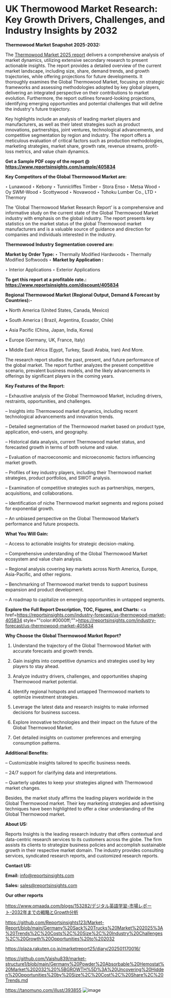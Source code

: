 # UK Thermowood Market Research: Key Growth Drivers, Challenges, and Industry Insights by 2032

<strong>Thermowood Market Snapshot 2025-2032:</strong>

The <a href=https://www.reportsinsights.com/sample/405834>Thermowood Market 2025 report</a> delivers a comprehensive analysis of market dynamics, utilizing extensive secondary research to present actionable insights. The report provides a detailed overview of the current market landscape, including size, share, demand trends, and growth trajectories, while offering projections for future developments. It thoroughly examines the Global Thermowood Market, focusing on strategic frameworks and assessing methodologies adopted by key global players, delivering an integrated perspective on their contributions to market evolution. Furthermore, the report outlines forward-looking projections, identifying emerging opportunities and potential challenges that will define the industry's future trajectory.

Key highlights include an analysis of leading market players and manufacturers, as well as their latest strategies such as product innovations, partnerships, joint ventures, technological advancements, and competitive segmentation by region and industry. The report offers a meticulous evaluation of critical factors such as production methodologies, marketing strategies, market share, growth rate, revenue streams, profit-loss metrics, and value chain dynamics.

<strong>Get a Sample PDF copy of the report @ <a href=https://www.reportsinsights.com/sample/405834 style=color:#0000ff;>https://www.reportsinsights.com/sample/405834</a></strong>

<strong>Key Competitors of the Global Thermowood Market are:</strong>

‣ Lunawood
‣ Kebony
‣ Tunnicliffes Timber
‣ Stora Enso
‣ Metsa Wood
‣ Oy SWM-Wood
‣ Scottywood
‣ Novawood
‣ Tohoku Lumber Co., LTD
‣ Thermory

The ‘Global Thermowood Market Research Report’ is a comprehensive and informative study on the current state of the Global Thermowood Market industry with emphasis on the global industry. The report presents key statistics on the market status of the global Thermowood market manufacturers and is a valuable source of guidance and direction for companies and individuals interested in the industry.

<strong>Thermowood Industry Segmentation covered are:</strong>

<strong>Market by Order Type: </strong>
‣ Thermally Modified Hardwoods
‣ Thermally Modified Softwoods
‣ 
<strong>Market by Application :</strong>

‣ Interior Applications
‣ Exterior Applications

<strong>To get this report at a profitable rate.: <a href=https://www.reportsinsights.com/discount/405834 style=color:#0000ff;>https://www.reportsinsights.com/discount/405834</a></strong>

<strong>Regional Thermowood Market (Regional Output, Demand &amp; Forecast by Countries):-</strong>

• North America (United States, Canada, Mexico)

• South America ( Brazil, Argentina, Ecuador, Chile)

• Asia Pacific (China, Japan, India, Korea)

• Europe (Germany, UK, France, Italy)

• Middle East Africa (Egypt, Turkey, Saudi Arabia, Iran) And More.

The research report studies the past, present, and future performance of the global market. The report further analyzes the present competitive scenario, prevalent business models, and the likely advancements in offerings by significant players in the coming years.

<strong>Key Features of the Report:</strong>

– Exhaustive analysis of the Global Thermowood Market, including drivers, restraints, opportunities, and challenges.

– Insights into Thermowood market dynamics, including recent technological advancements and innovation trends.

– Detailed segmentation of the Thermowood market based on product type, application, end-users, and geography.

– Historical data analysis, current Thermowood market status, and forecasted growth in terms of both volume and value.

– Evaluation of macroeconomic and microeconomic factors influencing market growth.

– Profiles of key industry players, including their Thermowood market strategies, product portfolios, and SWOT analysis.

– Examination of competitive strategies such as partnerships, mergers, acquisitions, and collaborations.

– Identification of niche Thermowood market segments and regions poised for exponential growth.

– An unbiased perspective on the Global Thermowood Market’s performance and future prospects.

<strong>What You Will Gain:</strong>

– Access to actionable insights for strategic decision-making.

– Comprehensive understanding of the Global Thermowood Market ecosystem and value chain analysis.

– Regional analysis covering key markets across North America, Europe, Asia-Pacific, and other regions.

– Benchmarking of Thermowood market trends to support business expansion and product development.

– A roadmap to capitalize on emerging opportunities in untapped segments.

<strong>Explore the Full Report Description, TOC, Figures, and Charts:</strong>
<a href=https://reportsinsights.com/industry-forecast/us-thermowood-market-405834 style=""color:#0000ff;"">https://reportsinsights.com/industry-forecast/us-thermowood-market-405834</a>

<strong>Why Choose the Global Thermowood Market Report?</strong>

1. Understand the trajectory of the Global Thermowood Market with accurate forecasts and growth trends.

2. Gain insights into competitive dynamics and strategies used by key players to stay ahead.

3. Analyze industry drivers, challenges, and opportunities shaping Thermowood market potential.

4. Identify regional hotspots and untapped Thermowood markets to optimize investment strategies.

5. Leverage the latest data and research insights to make informed decisions for business success.

6. Explore innovative technologies and their impact on the future of the Global Thermowood Market.

7. Get detailed insights on customer preferences and emerging consumption patterns.

<strong>Additional Benefits:</strong>

– Customizable insights tailored to specific business needs.

– 24/7 support for clarifying data and interpretations.

– Quarterly updates to keep your strategies aligned with Thermowood market changes.

Besides, the market study affirms the leading players worldwide in the Global Thermowood market. Their key marketing strategies and advertising techniques have been highlighted to offer a clear understanding of the Global Thermowood market.

<strong><strong>About US</strong>:</strong>

Reports Insights is the leading research industry that offers contextual and data-centric research services to its customers across the globe. The firm assists its clients to strategize business policies and accomplish sustainable growth in their respective market domain. The industry provides consulting services, syndicated research reports, and customized research reports.

<strong>Contact US:</strong>

<p class=><b>Email:</b> <a href=mailto:info@reportsinsights.com>info@reportsinsights.com</a></p>
<p class=><b>Sales:</b> <a href=mailto:sales@reportsinsights.com>sales@reportsinsights.com</a></p>

<strong>Our other reports</strong>

<a href=https://www.omaada.com/blogs/153282/デジタル英語学習-市場レポート-2032年までの戦略とGrowth分析>https://www.omaada.com/blogs/153282/デジタル英語学習-市場レポート-2032年までの戦略とGrowth分析</a>

<a href=https://github.com/Reportsinsights123/Market-Report/blob/main/Germany%20Sack%20Trucks%20Market%202025%3A%20Trends%2C%20Costs%2C%20Size%2C%20Industry%20Challenges%2C%20Growth%20Opportunities%20to%202032>https://github.com/Reportsinsights123/Market-Report/blob/main/Germany%20Sack%20Trucks%20Market%202025%3A%20Trends%2C%20Costs%2C%20Size%2C%20Industry%20Challenges%2C%20Growth%20Opportunities%20to%202032</a>

<a href=https://plaza.rakuten.co.jp/marketreport25/diary/202501170016/>https://plaza.rakuten.co.jp/marketreport25/diary/202501170016/</a>

<a href=https://github.com/Vaishu839/market-structure1/blob/main/Germany%20Powder%20Absorbable%20Hemostat%20Market%202032%20%5BGROWTH%5D%3A%20Uncovering%20Hidden%20Opportunities%20by%20Size%2C%20Cost%2C%20Share%2C%20Trends.md>https://github.com/Vaishu839/market-structure1/blob/main/Germany%20Powder%20Absorbable%20Hemostat%20Market%202032%20%5BGROWTH%5D%3A%20Uncovering%20Hidden%20Opportunities%20by%20Size%2C%20Cost%2C%20Share%2C%20Trends.md</a>

<a href=https://tanomuno.com/illust/393855>https://tanomuno.com/illust/393855</a>
![image](https://github.com/user-attachments/assets/9d4d3e51-14ec-455c-84d1-4699414ad610)
